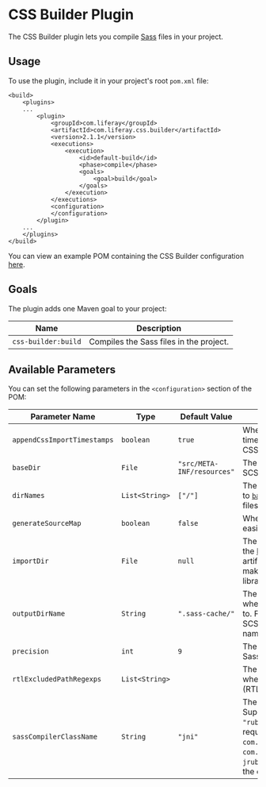 # CSS Builder Plugin [](id=css-builder-plugin)

The CSS Builder plugin lets you compile [Sass](http://sass-lang.com/) files in
your project.

## Usage [](id=usage)

To use the plugin, include it in your project's root `pom.xml` file:

    <build>
        <plugins>
        ...
            <plugin>
                <groupId>com.liferay</groupId>
                <artifactId>com.liferay.css.builder</artifactId>
                <version>2.1.1</version>
                <executions>
                    <execution>
                        <id>default-build</id>
                        <phase>compile</phase>
                        <goals>
                            <goal>build</goal>
                        </goals>
                    </execution>
                </executions>
                <configuration>
                </configuration>
            </plugin>
        ...
        </plugins>
    </build>

You can view an example POM containing the CSS Builder configuration
[here](https://github.com/liferay/liferay-portal/blob/master/modules/util/css-builder/samples/pom.xml).

## Goals [](id=goals)

The plugin adds one Maven goal to your project:

Name | Description
---- | -----------
`css-builder:build` | Compiles the Sass files in the project.

## Available Parameters [](id=available-parameters)

You can set the following parameters in the `<configuration>` section of the
POM:

Parameter Name | Type | Default Value | Description
------------- | ---- | ------------- | -----------
`appendCssImportTimestamps` | `boolean` | `true` | Whether to append the current timestamp to the URLs in the `@import` CSS at-rules.
<a name="basedir"></a>`baseDir` | `File` | `"src/META-INF/resources"` | The base directory that contains the SCSS files to compile.
`dirNames` | `List<String>` | `["/"]` | The name of the directories, relative to [`baseDir`](#basedir), which contain the SCSS files to compile.
`generateSourceMap` | `boolean` | `false` | Whether to generate [source maps](https://developers.google.com/web/tools/chrome-devtools/debug/readability/source-maps) for easier debugging.
`importDir` | `File` | `null` | The `META-INF/resources` directory of the [Liferay Frontend Common CSS](https://github.com/liferay/liferay-portal/tree/master/modules/apps/foundation/frontend-css/frontend-css-common) artifact. This is required in order to make [Bourbon](http://bourbon.io) and other CSS libraries available to the compilation.
`outputDirName` | `String` | `".sass-cache/"` | The name of the sub-directories where the SCSS files are compiled to. For each directory that contains SCSS files, a sub-directory with this name is created.
`precision` | `int` | `9` | The numeric precision of numbers in Sass.
`rtlExcludedPathRegexps` | `List<String>` |  | The SCSS file patterns to exclude when converting for right-to-left (RTL) support.
`sassCompilerClassName` | `String` | `"jni"` | The type of Sass compiler to use. Supported values are `"jni"` and `"ruby"`. The Ruby Sass compiler requires `com.liferay.sass.compiler.ruby.jar`, `com.liferay.ruby.gems.jar`, and `jruby-complete.jar` to be added to the classpath.
 
